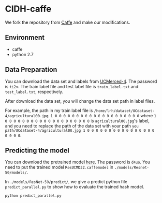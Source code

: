 # CIDH-caffe
We fork the repository from [Caffe](https://github.com/BVLC/caffe) and make our modifications. 
## Environment
* caffe
* python 2.7

## Data Preparation

You can download the data set and labels from [UCMerced-4](https://mp.weixin.qq.com/s/6I-eBg2_m-T0ugBBHG1yEg). The password is `ti2v`. The train label file and test label file is `train_label.txt` and `test_label.txt`, respectively.

After download the data set, you will change the data set path in label files. 

For example, the path in my train label file is `/home/lrh/dataset/UCdataset-4/agricultural00.jpg 1 0 0 0 0 0 0 0 0 0 0 0 0 0 0 0 0 0 0 0 0` where `1 0 0 0 0 0 0 0 0 0 0 0 0 0 0 0 0 0 0 0 0` is `agricultural00.jpg`'s label, and you need to replace the path of the data set with your path `you path/UCdataset-4/agricultural00.jpg 1 0 0 0 0 0 0 0 0 0 0 0 0 0 0 0 0 0 0 0 0`.
   
## Predicting the model
You can download the pretrained model [here](https://pan.baidu.com/s/1iO72cD953TknxeJLhuhrtA). The password is `d4uo`. You need to put the trained model `ResUCMD32.caffemodel` in `./models/Resnet-50/models/`. 

In `./models/ResNet-50/predict/`, we give a predict python file `predict_parallel.py` to show how to evaluate the trained hash model. 

`python predict_parallel.py`
